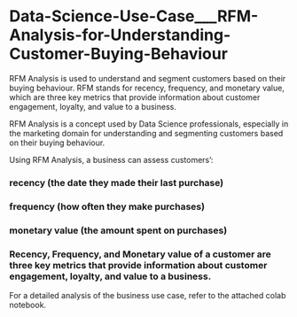 # Data-Science-Use-Case___RFM-Analysis-for-Understanding-Customer-Buying-Behaviour

RFM Analysis is used to understand and segment customers based on their buying behaviour. RFM stands for recency, frequency, and monetary value, which are three key metrics that provide information about customer engagement, loyalty, and value to a business.

RFM Analysis is a concept used by Data Science professionals, especially in the marketing domain for understanding and segmenting customers based on their buying behaviour.

Using RFM Analysis, a business can assess customers’:

### recency (the date they made their last purchase)
### frequency (how often they make purchases)
### monetary value (the amount spent on purchases)

### Recency, Frequency, and Monetary value of a customer are three key metrics that provide information about customer engagement, loyalty, and value to a business.

For a detailed analysis of the business use case, refer to the attached colab notebook.
